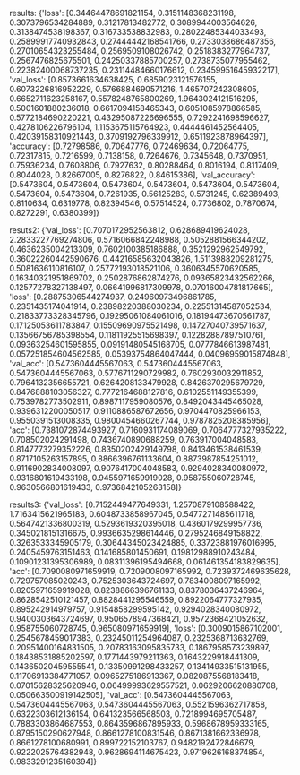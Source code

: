 results:
{'loss': [0.34464478691821154, 0.3151148368231198, 0.3073796534284889, 0.31217813482772, 0.3089944003564626, 0.3138474538198367, 0.316733538832983, 0.28022485344033493, 0.25899917740932843, 0.27444442168541766, 0.2733038686487356, 0.27010654323255484, 0.2569509108026742, 0.2518383277964737, 0.2567476825675501, 0.24250337885700257, 0.2738735077955462, 0.22382400068737235, 0.23114484660176612, 0.23459951645932217], 'val_loss': [0.8573661634638425, 0.6859023121576155, 0.6073226816952229, 0.5766884690571216, 1.465707242308605, 0.6652711623258167, 0.5578248765800269, 1.9643024121516295, 0.5001601880236018, 0.6617094158465343, 0.6051085978866585, 0.5772184690220221, 0.43295087226696555, 0.7292241698596627, 0.4278106226796104, 1.1153675115764923, 0.4444461452564405, 0.42039158310921443, 0.3709192796339912, 0.6511923878964397], 'accuracy': [0.72798586, 0.70647776, 0.72469634, 0.72064775, 0.72317815, 0.7216599, 0.7138158, 0.7264676, 0.7345648, 0.7370951, 0.75936234, 0.7608806, 0.7927632, 0.80288464, 0.8016194, 0.8117409, 0.8044028, 0.82667005, 0.8276822, 0.84615386], 'val_accuracy': [0.5473604, 0.5473604, 0.5473604, 0.5473604, 0.5473604, 0.5473604, 0.5473604, 0.5473604, 0.7261935, 0.56125283, 0.5731245, 0.62389493, 0.8110634, 0.6319778, 0.82394546, 0.57514524, 0.7736802, 0.7870674, 0.8272291, 0.6380399]}

resuts2:
{'val_loss': [0.7070172952563812, 0.628689419624028, 2.2833227769274806, 0.5716066842248988, 0.5052881566344202, 0.4636235004213309, 0.7602100385186888, 0.3521292962549792, 0.36022260442590676, 0.44216585632043826, 1.5113988209281275, 0.5081636110816107, 0.25772193018521106, 0.3606345570620585, 0.16340321951869702, 0.2502876862874276, 0.09365823432562266, 0.12577278327138497, 0.06641996817309978, 0.07016004781817665], 'loss': [0.28875306544274937, 0.24960973496861785, 0.2351435174041914, 0.23898220388030234, 0.22551314587052534, 0.21833773328345796, 0.19295061084061016, 0.18194473670561787, 0.17125053611783847, 0.15509690975521498, 0.14727040739571637, 0.13566756785398554, 0.11811925515698397, 0.12282887897510761, 0.09363254601595855, 0.09191480545168705, 0.0777846613987481, 0.057251854604562585, 0.05393754864047444, 0.04096959015874848], 'val_acc': [0.5473604445567063, 0.5473604445567063, 0.5473604445567063, 0.5776711290729982, 0.7602930032911852, 0.7964132356655721, 0.6264208133479928, 0.8426370295679729, 0.8476888103056327, 0.7772164688127816, 0.6102551149355399, 0.7539782773502911, 0.8987117959080576, 0.8492043445465028, 0.9396312200050517, 0.9110886587672656, 0.9704470825966153, 0.9550391513008335, 0.9800454660267744, 0.9787825208385956], 'acc': [0.7381072874493927, 0.7160931174089069, 0.7064777327935222, 0.708502024291498, 0.7436740890688259, 0.763917004048583, 0.8147773279352226, 0.8350202429149798, 0.8413461538461539, 0.8717105263157895, 0.8866396761133604, 0.8873987854251012, 0.9116902834008097, 0.9076417004048583, 0.9294028340080972, 0.9316801619433198, 0.9455971659919028, 0.958755060728745, 0.9630566801619433, 0.9736842105263158]}

results3:
{'val_loss': [0.7152449477649331, 1.2570879108588422, 1.7163415621965183, 0.6048733858967045, 0.5477271485611718, 0.5647421336800319, 0.5293619320395018, 0.4360179299957736, 0.3450218151316675, 0.9936635298614446, 0.2795246849158822, 0.3263533345905179, 0.30644345023424885, 0.33723881976016995, 0.2405459763151463, 0.141685801450691, 0.19812988910243484, 0.10901231395306989, 0.08311396195494668, 0.061461354183829635], 'acc': [0.7090080971659919, 0.7209008097165992, 0.7239372469635628, 0.729757085020243, 0.7525303643724697, 0.7834008097165992, 0.8205971659919028, 0.8238866396761133, 0.8378036437246964, 0.8628542510121457, 0.8828441295546559, 0.8922064777327935, 0.895242914979757, 0.9154858299595142, 0.9294028340080972, 0.9400303643724697, 0.9506578947368421, 0.9572368421052632, 0.958755060728745, 0.965080971659919], 'loss': [0.3009015867102001, 0.2545678459017383, 0.23245011254964087, 0.2325368713632769, 0.20951400164831505, 0.20783163095835733, 0.1867958573239897, 0.18438531885202597, 0.1771443979211363, 0.1643229918441309, 0.14365020459555541, 0.13350991298433257, 0.13414933515131955, 0.11706913384771057, 0.0965275186913367, 0.0820875568183418, 0.07015628325620946, 0.06499993629557521, 0.0629206620880708, 0.050663500919142505], 'val_acc': [0.5473604445567063, 0.5473604445567063, 0.5473604445567063, 0.5521596362717858, 0.6322303612136154, 0.641323566568503, 0.7218994695705487, 0.7883303864687553, 0.8643596867895933, 0.5968678959333165, 0.8795150290627948, 0.8661278100831546, 0.8671381662336978, 0.8661278100680991, 0.899722152103767, 0.9482192472846679, 0.9222025764382948, 0.9628694114675423, 0.9719626168374854, 0.9833291235160394]}
